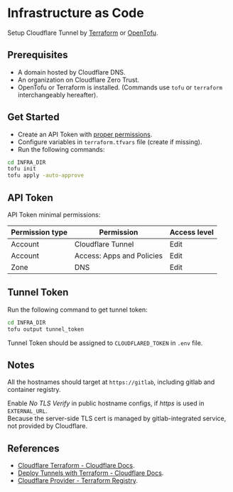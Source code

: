 # Infrastructure as Code

Setup Cloudflare Tunnel by
[Terraform](https://github.com/hashicorp/terraform)
or [OpenTofu](https://github.com/opentofu/opentofu).

## Prerequisites

- A domain hosted by Cloudflare DNS.
- An organization on Cloudflare Zero Trust.
- OpenTofu or Terraform is installed.
(Commands use `tofu` or `terraform` interchangeably hereafter).

## Get Started

- Create an API Token with [proper permissions](#api-token).
- Configure variables in `terraform.tfvars` file (create if missing).
- Run the following commands:

```sh
cd INFRA_DIR
tofu init
tofu apply -auto-approve
```

## API Token

API Token minimal permissions:

| Permission type | Permission | Access level |
| - | - | - |
| Account | Cloudflare Tunnel | Edit |
| Account | Access: Apps and Policies | Edit |
| Zone | DNS | Edit |

## Tunnel Token

Run the following command to get tunnel token:

```sh
cd INFRA_DIR
tofu output tunnel_token
```

Tunnel Token should be assigned to `CLOUDFLARED_TOKEN` in `.env` file.

## Notes

All the hostnames should target at `https://gitlab`,
including gitlab and container registry.

Enable *No TLS Verify* in public hostname configs, if *https* is used in `EXTERNAL_URL`.\
Because the server-side TLS cert is managed by gitlab-integrated service,
not provided by Cloudflare.

## References

- [Cloudflare Terraform - Cloudflare Docs](https://developers.cloudflare.com/terraform/).
- [Deploy Tunnels with Terraform - Cloudflare Docs](https://developers.cloudflare.com/cloudflare-one/connections/connect-networks/deployment-guides/terraform/).
- [Cloudflare Provider - Terraform Registry](https://registry.terraform.io/providers/cloudflare/cloudflare/latest/docs).
